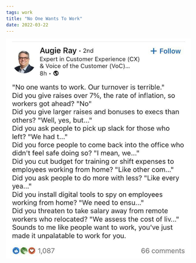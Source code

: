 ```yaml
---
tags: work
title: "No One Wants To Work"
date: 2022-03-22
---
```




![noonewantstowork.jpeg](https://raw.githubusercontent.com/muneer78/muneer78.github.io/master/images/noonewantstowork.jpeg)
        